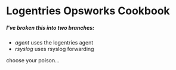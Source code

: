 # Logentries Opsworks Cookbook
##### I've broken this into two branches:
* *agent* uses the logentries agent
* *rsyslog* uses rsyslog forwarding

choose your poison...